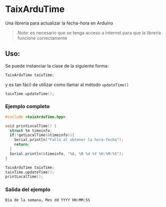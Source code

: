 # TaixArduTime

Una librería para actualizar la fecha-hora en Arduino

> _Nota:_ es necesario que se tenga acceso a Internet para que la librería funcione correctamente

## Uso:
Se puede instanciar la clase de la siguiente forma:

``` C++
TaixArduTime taixTime;
```

y es tan fácil de utilizar como llamar al método `updateTime()`

``` C++
taixTime.updateTime();
```


### Ejemplo completo

``` C++
#include <taixArduTime.hpp>

void printLocalTime() {
  struct tm timeinfo;
  if(!getLocalTime(&timeinfo)){
    Serial.println("Fallo al obtener la hora-fecha");
    return;
  }
  Serial.println(&timeinfo, "%A, %B %d %Y %H:%M:%S");
}

TaixArduTime taixTime;
taixTime.updateTime();
printLocalTime();
```

### Salida del ejemplo

```
Día de la semana, Mes dd YYYY HH:MM:SS
```
